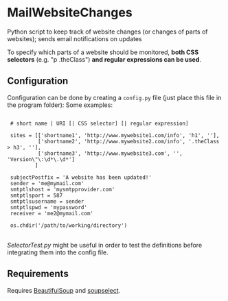 # MailWebsiteChanges

Python script to keep track of website changes (or changes of parts of websites); sends email notifications on updates

To specify which parts of a website should be monitored, <b>both CSS selectors</b> (e.g. "p .theClass") <b>and regular expressions can be used</b>.

## Configuration
Configuration can be done by creating a <code>config.py</code> file (just place this file in the program folder):
Some examples:
<pre>
<code>
 # short name | URI [| CSS selector] [| regular expression]

 sites = [['shortname1', 'http://www.mywebsite1.com/info', 'h1', ''],
          ['shortname2', 'http://www.mywebsite2.com/info', '.theClass > h3', ''],
          ['shortname3', 'http://www.mywebsite3.com', '', 'Version\"\:\d*\.\d*']
         ]

 subjectPostfix = 'A website has been updated!'
 sender = 'me@mymail.com'
 smtptlshost = 'mysmtpprovider.com'
 smtptlsport = 587
 smtptlsusername = sender
 smtptlspwd = 'mypassword'
 receiver = 'me2@mymail.com'

 os.chdir('/path/to/working/directory')
</code>
</pre>

<em>SelectorTest.py</em> might be useful in order to test the definitions before integrating them into the config file.

## Requirements
Requires <a href="http://www.crummy.com/software/BeautifulSoup/">BeautifulSoup</a> and <a href="http://code.google.com/p/soupselect/">soupselect</a>.

